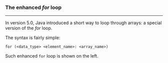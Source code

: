 ### The enhanced *for* loop

***

In version 5.0, Java introduced a short way to loop
through arrays: a special version of the *for* loop.

The syntax is fairly simple:

`for (<data_type> <element_name>: <array_name>)`

Such enhanced `for` loop is shown on the left.